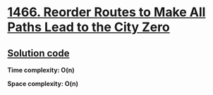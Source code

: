 # [1466. Reorder Routes to Make All Paths Lead to the City Zero](https://leetcode.com/problems/reorder-routes-to-make-all-paths-lead-to-the-city-zero/)

## [Solution code](https://github.com/alexengrig/leetcode/blob/main/src/main/java/dev/alexengrig/leetcode/_1466_reorder_routes_to_lead_to_city_zero/Solution.java)

**Time complexity: O(n)**

**Space complexity: O(n)**
